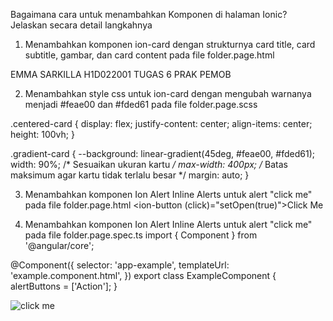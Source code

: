 Bagaimana cara untuk menambahkan Komponen di halaman Ionic? Jelaskan secara detail langkahnya

1. Menambahkan komponen ion-card dengan strukturnya card title, card subtitle, gambar, dan card content pada file folder.page.html
<div *ngIf="isCardOpen" class="centered-card">
      <ion-card class="gradient-card">
        <ion-card-header>
          <ion-card-title>EMMA SARKILLA</ion-card-title>
          <ion-card-subtitle>H1D022001</ion-card-subtitle>
        </ion-card-header>
        <ion-img src="assets/aku.png"></ion-img>
        <ion-card-content>TUGAS 6 PRAK PEMOB</ion-card-content>
      </ion-card>
    </div>
  </div>

2. Menambahkan style css untuk ion-card dengan mengubah warnanya menjadi  #feae00 dan #fded61 pada file folder.page.scss

.centered-card {
  display: flex;
  justify-content: center;
  align-items: center;
  height: 100vh;
}

.gradient-card {
  --background: linear-gradient(45deg, #feae00, #fded61);
  width: 90%; /* Sesuaikan ukuran kartu */
  max-width: 400px; /* Batas maksimum agar kartu tidak terlalu besar */
  margin: auto;
}

3. Menambahkan komponen Ion Alert Inline Alerts untuk alert "click me" pada file folder.page.html
  <ion-button (click)="setOpen(true)">Click Me</ion-button>

4. Menambahkan komponen Ion Alert Inline Alerts untuk alert "click me" pada file folder.page.spec.ts
import { Component } from '@angular/core';

@Component({
  selector: 'app-example',
  templateUrl: 'example.component.html',
})
export class ExampleComponent {
  alertButtons = ['Action'];
}

![click me](form_registrasi.png)